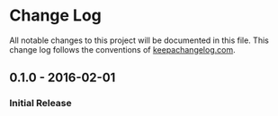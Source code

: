 # Change Log
All notable changes to this project will be documented in this file. This 
change log follows the conventions of [keepachangelog.com](http://keepachangelog.com/).

## 0.1.0 - 2016-02-01
### Initial Release
